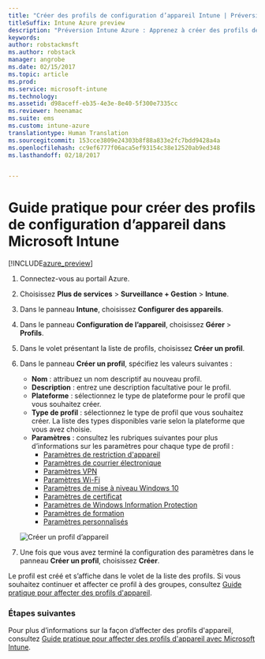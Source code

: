 ```yaml
---
title: "Créer des profils de configuration d’appareil Intune | Préversion Intune Azure"
titleSuffix: Intune Azure preview
description: "Préversion Intune Azure : Apprenez à créer des profils de configuration d’appareil Intune."
keywords: 
author: robstackmsft
ms.author: robstack
manager: angrobe
ms.date: 02/15/2017
ms.topic: article
ms.prod: 
ms.service: microsoft-intune
ms.technology: 
ms.assetid: d98aceff-eb35-4e3e-8e40-5f300e7335cc
ms.reviewer: heenamac
ms.suite: ems
ms.custom: intune-azure
translationtype: Human Translation
ms.sourcegitcommit: 153cce3809e24303b8f88a833e2fc7bdd9428a4a
ms.openlocfilehash: cc9ef6777f06aca5ef93154c38e12520ab9ed348
ms.lasthandoff: 02/18/2017


---
```


# <a name="how-to-create-device-configuration-profiles-in-microsoft-intune"></a>Guide pratique pour créer des profils de configuration d’appareil dans Microsoft Intune

[!INCLUDE[azure_preview](../includes/azure_preview.md)]


1. Connectez-vous au portail Azure.
2. Choisissez **Plus de services** > **Surveillance + Gestion** > **Intune**.
3. Dans le panneau **Intune**, choisissez **Configurer des appareils**.
2. Dans le panneau **Configuration de l’appareil**, choisissez **Gérer** > **Profils**.
2. Dans le volet présentant la liste de profils, choisissez **Créer un profil**.
3. Dans le panneau **Créer un profil**, spécifiez les valeurs suivantes :
    - **Nom** : attribuez un nom descriptif au nouveau profil.
    - **Description** : entrez une description facultative pour le profil.
    - **Plateforme** : sélectionnez le type de plateforme pour le profil que vous souhaitez créer.
    - **Type de profil** : sélectionnez le type de profil que vous souhaitez créer. La liste des types disponibles varie selon la plateforme que vous avez choisie.
    - **Paramètres** : consultez les rubriques suivantes pour plus d’informations sur les paramètres pour chaque type de profil :
        -  [Paramètres de restriction d'appareil](/intune-azure/configure-devices/how-to-configure-device-restrictions)
        -  [Paramètres de courrier électronique](/intune-azure/configure-devices/how-to-configure-email-settings)
        -  [Paramètres VPN](/intune-azure/configure-devices/how-to-configure-vpn-settings)
        -  [Paramètres Wi-Fi](/intune-azure/configure-devices/how-to-configure-wi-fi-settings)
        -  [Paramètres de mise à niveau Windows 10](/intune-azure/configure-devices/how-to-configure-windows-10-edition-upgrade)
        -  [Paramètres de certificat](/intune-azure/configure-devices/how-to-configure-certificates)
        -  [Paramètres de Windows Information Protection](/intune-azure/configure-devices/how-to-configure-windows-information-protection)
        -  [Paramètres de formation](/intune-azure/configure-devices/education-settings-for-ios.md)
        -  [Paramètres personnalisés](/intune-azure/configure-devices/how-to-configure-custom-settings)

    ![Créer un profil d’appareil](./media/create-device-profile.png)
4. Une fois que vous avez terminé la configuration des paramètres dans le panneau **Créer un profil**, choisissez **Créer**.

Le profil est créé et s’affiche dans le volet de la liste des profils.
Si vous souhaitez continuer et affecter ce profil à des groupes, consultez [Guide pratique pour affecter des profils d'appareil](how-to-assign-device-profiles.md).


### <a name="next-steps"></a>Étapes suivantes
Pour plus d’informations sur la façon d’affecter des profils d'appareil, consultez [Guide pratique pour affecter des profils d'appareil avec Microsoft Intune](/intune-azure/configure-devices/how-to-assign-device-profiles).


